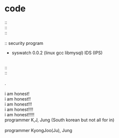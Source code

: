 # code
::<br>
::<br>
::<br>
<br>
:: security program<br>
- syswatch 0.0.2 (linux gcc libmysql) IDS (IPS)<br>
<br>
::<br>
::<br>
<br>
.<br>
<br>
i am honest!<br>
i am honest!!<br>
i am honest!!!<br>
i am honest!!!!<br>
i am honest!!!!!<br>
programmer K,J, Jung (South korean but not all for in)<br>
<br>
programmer KyongJoo(Ju), Jung<br>
<br>
